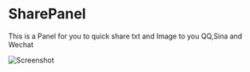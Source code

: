 # SharePanel
This is a Panel for you to quick share txt and Image to you QQ,Sina and Wechat 

![Screenshot](https://github.com/XandyWang/SharePanel/raw/master/Screenshots/Screenshot.jpg)
